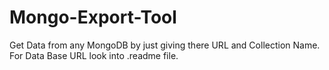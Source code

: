 # Mongo-Export-Tool
Get Data from any MongoDB by just giving there URL and Collection Name. For Data Base URL look into .readme file.
